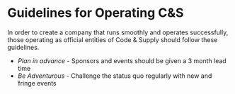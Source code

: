 # Guidelines for Operating C&S

In order to create a company that runs smoothly and operates successfully,
those operating as official entities of Code & Supply should follow these
guidelines.

- *Plan in advance* - Sponsors and events should be given a 3 month lead time
- *Be Adventurous* - Challenge the status quo regularly with new and fringe events
